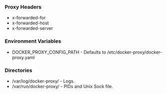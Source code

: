### Proxy Headers

* x-forwarded-for
* x-forwarded-host
* x-forwarded-server

### Environment Variables

* DOCKER_PROXY_CONFIG_PATH - Defaults to /etc/docker-proxy/docker-proxy.yaml

### Directories

* /var/log/docker-proxy/ - Logs.
* /var/run/docker-proxy/ - PIDs and Unix Sock file.